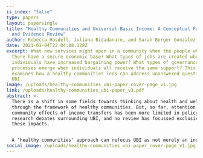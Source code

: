 ```yaml
---
is_index: "false"
type: papers
layout: papersingle
title: "Healthy Communities and Universal Basic Income: A Conceptual Framework
  and Evidence Review"
author: Rebecca Hasdell, Juliana Bidadanure, and Sarah Berger Gonzalez
date: 2021-01-04T22:04:08.128Z
excerpt: What new services might open in a community when the people who live
  there have a secure economic base? What types of jobs are created when
  individuals have increased bargaining power? What types of governance
  processes emerge when individuals all receive the same support? This report
  examines how a healthy communities lens can address unanswered questions about
  UBI.
image: /uploads/healthy-communities_ubi-paper_cover-page_v1.jpg
link: /uploads/healthy-communities_ubi-paper_v3.pdf
abstract: >-
  There is a shift in some fields towards thinking about health and wellbeing
  through the framework of healthy communities. But, so far, attention to the
  community effects of income transfers has been more limited in policy and
  research debates surrounding UBI, and no review has focussed exclusively on
  these impacts.


  A 'healthy communities' approach can refocus UBI as not merely an individual matter, but as explicitly connected to the fabric where people live out their daily lives. This report takes a closer look at what evidence exists for community-wide effects and examines how a healthy community lens can address unanswered questions about UBI, and how a focus on community-level outcomes could inform some core policy debates. The report concludes with  a 'healthy communities' agenda for UBI.
social_image: /uploads/healthy-communities_ubi-paper_cover-page_v1.jpg
---
```

